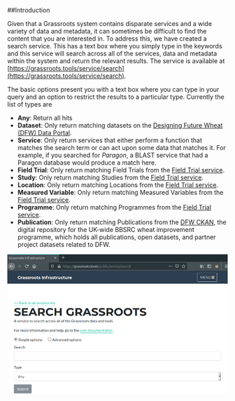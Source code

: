 ##Introduction

Given that a Grassroots system contains disparate services and a wide variety of data and metadata, it can sometimes be difficult to find the content that you are interested in. 
To address this, we have created a search service. This has a text box where you simply type in the keywords and this service will search across all of the services, data and metadata within the system and return the relevant results. The service is available at [https://grassroots.tools/service/search](https://grassroots.tools/service/search).

The basic options present you with a text box where you can type in your query and an option to restrict the results to a particular type. Currently the list of types are 

 * **Any**: Return all hits
 * **Dataset**: Only return matching datasets on the [Designing Future Wheat (DFW) Data Portal](https://opendata.earlham.ac.uk/wheat).
 * **Service**: Only return services that either perform a function that matches the search term or can act upon some data that matches it. For example, if you searched for *Paragon*, a BLAST service that had a Paragon database would produce a match here.
 * **Field Trial**: Only return matching Field Trials from the [Field Trial service](https://grassroots.tools/docs/user/services/field_trial/).
 * **Study**: Only return matching Studies from the [Field Trial service](https://grassroots.tools/docs/user/services/field_trial/).
 * **Location**: Only return matching Locations from the [Field Trial service](https://grassroots.tools/docs/user/services/field_trial/).
 * **Measured Variable**: Only return matching Measured Variables from the [Field Trial service](https://grassroots.tools/docs/user/services/field_trial/).
 * **Programme**: Only return matching Programmes from the [Field Trial service](https://grassroots.tools/docs/user/services/field_trial/).
 * **Publication**: Only return matching Publications from the [DFW CKAN](https://ckan.grassroots.tools/), the digital repository for the UK-wide BBSRC wheat improvement programme, which holds all publications, open datasets, and partner project datasets related to DFW.

![The form for submitting a search](images/basic_options.png "Submit a search")

